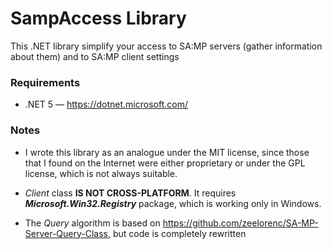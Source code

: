 # SampAccess Library
This .NET library simplify your access to SA:MP servers (gather information about them) and to SA:MP client settings

### Requirements
  - .NET 5 — https://dotnet.microsoft.com/

### Notes
- I wrote this library as an analogue under the MIT license, since those that I found on the Internet were either proprietary or under the GPL license, which is not always suitable.

- *Client* class **IS NOT CROSS-PLATFORM**. It requires ***Microsoft.Win32.Registry*** package, which is working only in Windows.

- The *Query* algorithm is based on https://github.com/zeelorenc/SA-MP-Server-Query-Class, but code is completely rewritten 
